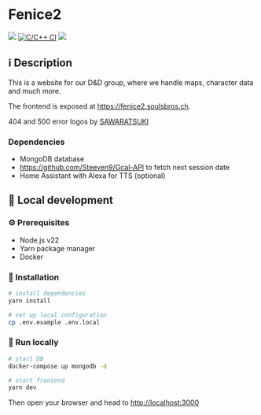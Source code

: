 # Fenice2

[![](https://img.shields.io/github/license/steeven9/fenice2)](/LICENSE)
[![C/C++ CI](https://github.com/steeven9/fenice2/actions/workflows/docker-image.yml/badge.svg)](https://github.com/steeven9/fenice2/actions/workflows/docker-image.yml)
![](https://img.shields.io/tokei/lines/github/steeven9/fenice2)

## ℹ️ Description

This is a website for our D&D group, where we handle maps, character data and much more.

The frontend is exposed at <https://fenice2.soulsbros.ch>.

404 and 500 error logos by [SAWARATSUKI](https://github.com/SAWARATSUKI/KawaiiLogos)

### Dependencies

- MongoDB database
- <https://github.com/Steeven9/Gcal-API> to fetch next session date
- Home Assistant with Alexa for TTS (optional)

## 🏡 Local development

### ⚙️ Prerequisites

- Node.js v22
- Yarn package manager
- Docker

### 🔧 Installation

```bash
# install dependencies
yarn install

# set up local configuration
cp .env.example .env.local
```

### 🚀 Run locally

```bash
# start DB
docker-compose up mongodb -d

# start frontend
yarn dev
```

Then open your browser and head to <http://localhost:3000>
